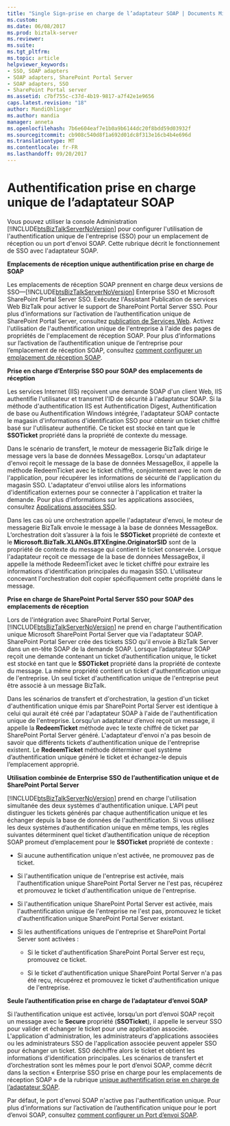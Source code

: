 ```yaml
---
title: "Single Sign-prise en charge de l’adaptateur SOAP | Documents Microsoft"
ms.custom: 
ms.date: 06/08/2017
ms.prod: biztalk-server
ms.reviewer: 
ms.suite: 
ms.tgt_pltfrm: 
ms.topic: article
helpviewer_keywords:
- SSO, SOAP adapters
- SOAP adapters, SharePoint Portal Server
- SOAP adapters, SSO
- SharePoint Portal server
ms.assetid: c7bf755c-c37d-4b19-9817-a7f42e1e9656
caps.latest.revision: "18"
author: MandiOhlinger
ms.author: mandia
manager: anneta
ms.openlocfilehash: 7b6e604eaf7e1b0a9b6144dc20f8bdd59d03932f
ms.sourcegitcommit: cb908c540d8f1a692d01dc8f313e16cb4b4e696d
ms.translationtype: MT
ms.contentlocale: fr-FR
ms.lasthandoff: 09/20/2017
---
```

# <a name="single-sign-on-support-for-the-soap-adapter"></a>Authentification prise en charge unique de l’adaptateur SOAP
Vous pouvez utiliser la console Administration [!INCLUDE[btsBizTalkServerNoVersion](../includes/btsbiztalkservernoversion-md.md)] pour configurer l'utilisation de l'authentification unique de l'entreprise (SSO) pour un emplacement de réception ou un port d'envoi SOAP. Cette rubrique décrit le fonctionnement de SSO avec l'adaptateur SOAP.  
  
 **Emplacements de réception unique authentification prise en charge de SOAP**  
  
 Les emplacements de réception SOAP prennent en charge deux versions de SSO—[!INCLUDE[btsBizTalkServerNoVersion](../includes/btsbiztalkservernoversion-md.md)] Enterprise SSO et Microsoft SharePoint Portal Server SSO. Exécutez l'Assistant Publication de services Web BizTalk pour activer le support de SharePoint Portal Server SSO. Pour plus d’informations sur l’activation de l’authentification unique de SharePoint Portal Server, consultez [publication de Services Web](../core/publishing-web-services.md). Activez l'utilisation de l'authentification unique de l'entreprise à l'aide des pages de propriétés de l'emplacement de réception SOAP. Pour plus d’informations sur l’activation de l’authentification unique de l’entreprise pour l’emplacement de réception SOAP, consultez [comment configurer un emplacement de réception SOAP](../core/how-to-configure-a-soap-receive-location.md).  
  
 **Prise en charge d’Enterprise SSO pour SOAP des emplacements de réception**  
  
 Les services Internet (IIS) reçoivent une demande SOAP d'un client Web, IIS authentifie l'utilisateur et transmet l'ID de sécurité à l'adaptateur SOAP. Si la méthode d'authentification IIS est Authentification Digest, Authentification de base ou Authentification Windows intégrée, l'adaptateur SOAP contacte le magasin d'informations d'identification SSO pour obtenir un ticket chiffré basé sur l'utilisateur authentifié. Ce ticket est stocké en tant que le **SSOTicket** propriété dans la propriété de contexte du message.  
  
 Dans le scénario de transfert, le moteur de messagerie BizTalk dirige le message vers la base de données MessageBox. Lorsqu'un adaptateur d'envoi reçoit le message de la base de données MessageBox, il appelle la méthode RedeemTicket avec le ticket chiffré, conjointement avec le nom de l'application, pour récupérer les informations de sécurité de l'application du magasin SSO. L'adaptateur d'envoi utilise alors les informations d'identification externes pour se connecter à l'application et traiter la demande. Pour plus d’informations sur les applications associées, consultez [Applications associées SSO](../core/sso-affiliate-applications.md).  
  
 Dans les cas où une orchestration appelle l'adaptateur d'envoi, le moteur de messagerie BizTalk envoie le message à la base de données MessageBox. L’orchestration doit s’assurer à la fois le **SSOTicket** propriété de contexte et le **Microsoft.BizTalk.XLANGs.BTXEngine.OriginatorSID** sont de la propriété de contexte du message qui contient le ticket conservée. Lorsque l'adaptateur reçoit ce message de la base de données MessageBox, il appelle la méthode RedeemTicket avec le ticket chiffré pour extraire les informations d'identification principales du magasin SSO. L'utilisateur concevant l'orchestration doit copier spécifiquement cette propriété dans le message.  
  
 **Prise en charge de SharePoint Portal Server SSO pour SOAP des emplacements de réception**  
  
 Lors de l'intégration avec SharePoint Portal Server, [!INCLUDE[btsBizTalkServerNoVersion](../includes/btsbiztalkservernoversion-md.md)] ne prend en charge l'authentification unique Microsoft SharePoint Portal Server que via l'adaptateur SOAP. SharePoint Portal Server crée des tickets SSO qu'il envoie à BizTalk Server dans un en-tête SOAP de la demande SOAP. Lorsque l’adaptateur SOAP reçoit une demande contenant un ticket d’authentification unique, le ticket est stocké en tant que le **SSOTicket** propriété dans la propriété de contexte du message. La même propriété contient un ticket d'authentification unique de l'entreprise. Un seul ticket d'authentification unique de l'entreprise peut être associé à un message BizTalk.  
  
 Dans les scénarios de transfert et d'orchestration, la gestion d'un ticket d'authentification unique émis par SharePoint Portal Server est identique à celui qui aurait été créé par l'adaptateur SOAP à l'aide de l'authentification unique de l'entreprise. Lorsqu’un adaptateur d’envoi reçoit un message, il appelle la **RedeemTicket** méthode avec le texte chiffré de ticket par SharePoint Portal Server généré. L'adaptateur d'envoi n'a pas besoin de savoir que différents tickets d'authentification unique de l'entreprise existent. Le **RedeemTicket** méthode déterminer quel système d’authentification unique généré le ticket et échangez-le depuis l’emplacement approprié.  
  
 **Utilisation combinée de Enterprise SSO de l’authentification unique et de SharePoint Portal Server**  
  
 [!INCLUDE[btsBizTalkServerNoVersion](../includes/btsbiztalkservernoversion-md.md)] prend en charge l'utilisation simultanée des deux systèmes d'authentification unique. L'API peut distinguer les tickets générés par chaque authentification unique et les échanger depuis la base de données de l'authentification. Si vous utilisez les deux systèmes d’authentification unique en même temps, les règles suivantes déterminent quel ticket d’authentification unique de réception SOAP promeut d’emplacement pour le **SSOTicket** propriété de contexte :  
  
-   Si aucune authentification unique n'est activée, ne promouvez pas de ticket.  
  
-   Si l'authentification unique de l'entreprise est activée, mais l'authentification unique SharePoint Portal Server ne l'est pas, récupérez et promouvez le ticket d'authentification unique de l'entreprise.  
  
-   Si l'authentification unique SharePoint Portal Server est activée, mais l'authentification unique de l'entreprise ne l'est pas, promouvez le ticket d'authentification unique SharePoint Portal Server existant.  
  
-   Si les authentifications uniques de l'entreprise et SharePoint Portal Server sont activées :  
  
    -   Si le ticket d'authentification SharePoint Portal Server est reçu, promouvez ce ticket.  
  
    -   Si le ticket d'authentification unique SharePoint Portal Server n'a pas été reçu, récupérez et promouvez le ticket d'authentification unique de l'entreprise.  
  
 **Seule l’authentification prise en charge de l’adaptateur d’envoi SOAP**  
  
 Si l’authentification unique est activée, lorsqu’un port d’envoi SOAP reçoit un message avec le **Secure** propriété (**SSOTicket**), il appelle le serveur SSO pour valider et échanger le ticket pour une application associée. L'application d'administration, les administrateurs d'applications associées ou les administrateurs SSO de l'application associée peuvent appeler SSO pour échanger un ticket. SSO déchiffre alors le ticket et obtient les informations d'identification principales. Les scénarios de transfert et d’orchestration sont les mêmes pour le port d’envoi SOAP, comme décrit dans la section « Enterprise SSO prise en charge pour les emplacements de réception SOAP » de la rubrique [unique authentification prise en charge de l’adaptateur SOAP](../core/single-sign-on-support-for-the-soap-adapter.md).  
  
 Par défaut, le port d'envoi SOAP n'active pas l'authentification unique. Pour plus d’informations sur l’activation de l’authentification unique pour le port d’envoi SOAP, consultez [comment configurer un Port d’envoi SOAP](../core/how-to-configure-a-soap-send-port.md).